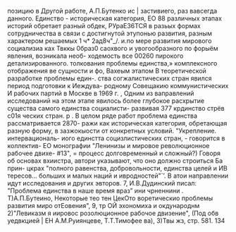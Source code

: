 позицию в Другой работе, А.П.Бутенко ис |
застивиего, раз вавсегда данного. Единство - историческая
категория, ЕО 88 различных этапах историй обретает разный
обдек, РУраЕЗ6ТСЯ в разьых формах сотрудничества в связи с
достигнутой этупонью развития, разным характером решаемых
1
ч*
2ад8ч"_/. и.по мере развития мирового социализиа ках
Твккы 0браз0
саохвого и увогообразного по форыём явления, возникала необ-
ходемость все 00260 пирокого детализированного. толкования
проблемы единства,» комплексного отображения ве сущности и фо,
Вахеым этапом В теоретической разработке проблемы един-.
ства согжалистических стран явился период подготовки к Иеждува-
родному Совещакию коммунистических И рабочих партий в Москве
в 1969 г. ,
Одним из ваправлений исследований на этом этапе явилось
более глубокое расхрытие существа самого единства социалисти-
развивая 377
крдинство стрёв с01я
ческих стран. р .
В целом ряде работ проблема единства рассматривается 2870-
ражи как историческая категория, обретающая разную форму, в
зазжокыости от конкретных условий. "Укрепление. интервациональ-
иого единстта социзлистических стран, - говорится в коллектив-
ЕО монографии "Ленинизы и мировое революционное рабочее двихе-
#13", = процесс долговременный и сложный?) Говоря об основах
вхиистра, автори указывают, что оно должно строиться Ба прин-
цкрах "полного равенства, добровольности, единства целей и ИВ
тересов... больших и малых наций и ивродностей"`’.
В атои направлении идут исследования и других эвторов.
7, И.В.Дудинский писал: "Проблема единства в наше время враз”
ини чрненнини .
Т)А.П.Бутеино, Некоторые тео
тен ЦекОто воретическио проблемы развития миро
отЕовения", 9, тр ОЙ эхономиха и окдународнм
2)"Левиказм я иировос розолюционное рабочое двизение", (Под
обв уедвкцией |
ЕН А.М.Руиянцеве, Т.Т.Тимофее ва),
З)Твы жз, стр. 581.
134


